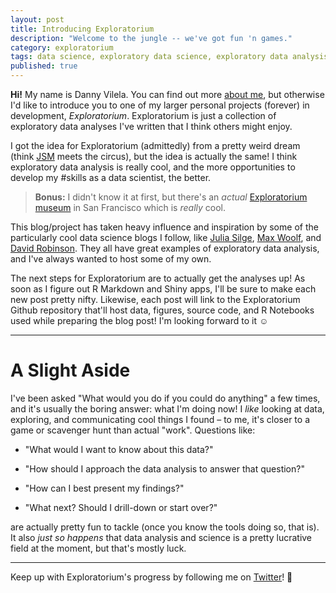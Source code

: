 ```yaml
---
layout: post
title: Introducing Exploratorium
description: "Welcome to the jungle -- we've got fun 'n games."
category: exploratorium
tags: data science, exploratory data science, exploratory data analysis, spark, python, r, rstats, scala, exploratorium, danny vilela, danny vilela nyu
published: true
---
```


**Hi!** My name is Danny Vilela. You can find out more [about me](/me), but otherwise I'd like to introduce you to one of my larger personal projects (forever) in development, *Exploratorium*. Exploratorium is just a collection of exploratory data analyses I've written that I think others might enjoy.

I got the idea for Exploratorium (admittedly) from a pretty weird dream (think [JSM](https://ww2.amstat.org/meetings/jsm/2016/) meets the circus), but the idea is actually the same! I think exploratory data analysis is really cool, and the more opportunities to develop my #skills as a data scientist, the better.

> **Bonus:** I didn't know it at first, but there's an *actual* [Exploratorium museum](https://www.exploratorium.edu/) in San Francisco which is *really* cool.

This blog/project has taken heavy influence and inspiration by some of the particularly cool data science blogs I follow, like [Julia Silge](http://juliasilge.com/), [Max Woolf](http://minimaxir.com/), and [David Robinson](http://varianceexplained.org/posts/). They all have great examples of exploratory data analysis, and I've always wanted to host some of my own.

The next steps for Exploratorium are to actually get the analyses up! As soon as I figure out R Markdown and Shiny apps, I'll be sure to make each new post pretty nifty. Likewise, each post will link to the Exploratorium Github repository that'll host data, figures, source code, and R Notebooks used while preparing the blog post! I'm looking forward to it ☺️

---

# A Slight Aside

I've been asked "What would you do if you could do anything" a few times, and it's usually the boring answer: what I'm doing now! I *like* looking at data, exploring, and communicating cool things I found – to me, it's closer to a game or scavenger hunt than actual "work". Questions like:

- "What would I want to know about this data?"

- "How should I approach the data analysis to answer that question?"

- "How can I best present my findings?"

- "What next? Should I drill-down or start over?"

are actually pretty fun to tackle (once you know the tools doing so, that is). It also *just so happens* that data analysis and science is a pretty lucrative field at the moment, but that's mostly luck.

---

Keep up with Exploratorium's progress by following me on [Twitter](https://twitter.com/dataframing)! 🐙

